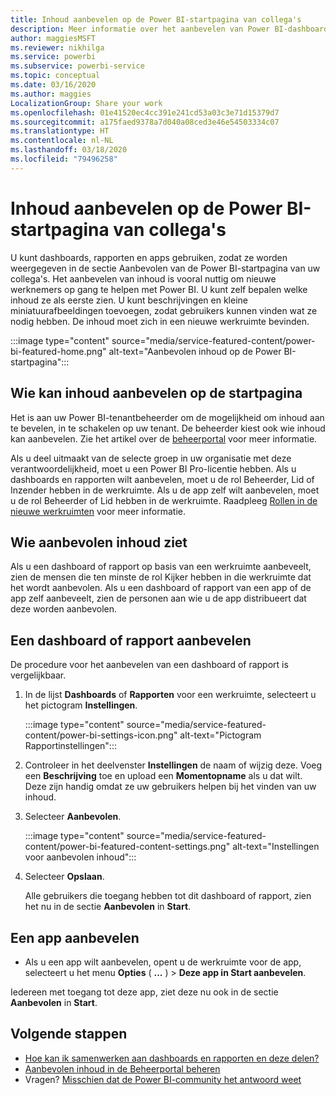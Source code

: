 ```yaml
---
title: Inhoud aanbevelen op de Power BI-startpagina van collega's
description: Meer informatie over het aanbevelen van Power BI-dashboards en -rapporten op de Power BI-startpagina voor collega's in uw organisatie.
author: maggiesMSFT
ms.reviewer: nikhilga
ms.service: powerbi
ms.subservice: powerbi-service
ms.topic: conceptual
ms.date: 03/16/2020
ms.author: maggies
LocalizationGroup: Share your work
ms.openlocfilehash: 01e41520ec4cc391e241cd53a03c3e71d15379d7
ms.sourcegitcommit: a175faed9378a7d040a08ced3e46e54503334c07
ms.translationtype: HT
ms.contentlocale: nl-NL
ms.lasthandoff: 03/18/2020
ms.locfileid: "79496258"
---
```

# <a name="feature-content-on-colleagues-power-bi-home-page"></a>Inhoud aanbevelen op de Power BI-startpagina van collega's

U kunt dashboards, rapporten en apps gebruiken, zodat ze worden weergegeven in de sectie Aanbevolen van de Power BI-startpagina van uw collega's. Het aanbevelen van inhoud is vooral nuttig om nieuwe werknemers op gang te helpen met Power BI. U kunt zelf bepalen welke inhoud ze als eerste zien. U kunt beschrijvingen en kleine miniatuurafbeeldingen toevoegen, zodat gebruikers kunnen vinden wat ze nodig hebben. De inhoud moet zich in een nieuwe werkruimte bevinden.

:::image type="content" source="media/service-featured-content/power-bi-featured-home.png" alt-text="Aanbevolen inhoud op de Power BI-startpagina":::

## <a name="who-can-feature-content"></a>Wie kan inhoud aanbevelen op de startpagina

Het is aan uw Power BI-tenantbeheerder om de mogelijkheid om inhoud aan te bevelen, in te schakelen op uw tenant. De beheerder kiest ook wie inhoud kan aanbevelen. Zie het artikel over de [beheerportal](../service-admin-portal.md#featured-content) voor meer informatie.

Als u deel uitmaakt van de selecte groep in uw organisatie met deze verantwoordelijkheid, moet u een Power BI Pro-licentie hebben. Als u dashboards en rapporten wilt aanbevelen, moet u de rol Beheerder, Lid of Inzender hebben in de werkruimte. Als u de app zelf wilt aanbevelen, moet u de rol Beheerder of Lid hebben in de werkruimte. Raadpleeg [Rollen in de nieuwe werkruimten](../service-new-workspaces.md#roles-in-the-new-workspaces) voor meer informatie.

## <a name="who-sees-featured-content"></a>Wie aanbevolen inhoud ziet

Als u een dashboard of rapport op basis van een werkruimte aanbeveelt, zien de mensen die ten minste de rol Kijker hebben in die werkruimte dat het wordt aanbevolen. Als u een dashboard of rapport van een app of de app zelf aanbeveelt, zien de personen aan wie u de app distribueert dat deze worden aanbevolen.

## <a name="feature-a-dashboard-or-report"></a>Een dashboard of rapport aanbevelen

De procedure voor het aanbevelen van een dashboard of rapport is vergelijkbaar.

1. In de lijst **Dashboards** of **Rapporten** voor een werkruimte, selecteert u het pictogram **Instellingen**.

    :::image type="content" source="media/service-featured-content/power-bi-settings-icon.png" alt-text="Pictogram Rapportinstellingen":::

2. Controleer in het deelvenster **Instellingen** de naam of wijzig deze. Voeg een **Beschrijving** toe en upload een **Momentopname** als u dat wilt. Deze zijn handig omdat ze uw gebruikers helpen bij het vinden van uw inhoud.

3. Selecteer **Aanbevolen**.

    :::image type="content" source="media/service-featured-content/power-bi-featured-content-settings.png" alt-text="Instellingen voor aanbevolen inhoud":::

4. Selecteer **Opslaan**.

    Alle gebruikers die toegang hebben tot dit dashboard of rapport, zien het nu in de sectie **Aanbevolen** in **Start**.

## <a name="feature-an-app"></a>Een app aanbevelen

- Als u een app wilt aanbevelen, opent u de werkruimte voor de app, selecteert u het menu **Opties** ( **...** ) > **Deze app in Start aanbevelen**.

Iedereen met toegang tot deze app, ziet deze nu ook in de sectie **Aanbevolen** in **Start**.

## <a name="next-steps"></a>Volgende stappen

* [Hoe kan ik samenwerken aan dashboards en rapporten en deze delen?](../service-how-to-collaborate-distribute-dashboards-reports.md)
* [Aanbevolen inhoud in de Beheerportal beheren](../service-admin-portal.md#manage-featured-content)
* Vragen? [Misschien dat de Power BI-community het antwoord weet](https://community.powerbi.com/)

